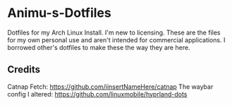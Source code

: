 # Animu-s-Dotfiles
Dotfiles for my Arch Linux Install. I'm new to licensing. These are the files for my own personal use and aren't intended for commercial applications. I borrowed other's dotfiles to make these the way they are here.

## Credits ##
Catnap Fetch: https://github.com/iinsertNameHere/catnap
The waybar config I altered: https://github.com/linuxmobile/hyprland-dots
